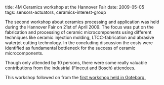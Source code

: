 title: 4M Ceramics workshop at the Hannover Fair
date: 2009-05-05  
tags: sensors-actuators, ceramics-interest-group

The second workshop about ceramics processing and application was held during the Hannover Fair on 21st of April 2009. The focus was put on the fabrication and processing of ceramic microcomponents using different techniques like ceramic injection molding, LTCC-fabrication and abrasive waterjet cutting technology. In the concluding discussion the costs were identified as fundamental bottleneck for the success of ceramic microcomponents. 
 
Though only attended by 10 persons, there were some really valuable contributions from the industrial (Finecut and Bosch) attendees.

This workshop followed on from the [first workshop held in Goteborg.](/4m-association/node/106/106.html)